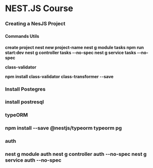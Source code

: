 <h1>NEST.JS Course</h1>

<h3>Creating a NesJS Project<h3>
<h4>Commands Utils<h4>
create project
nest new project-name
nest g module tasks
npm run start:dev
nest g controller tasks --no-spec
nest g service tasks --no-spec

class-validator

npm install class-validator class-transformer --save

<h3>Install Postegres<h3>

install postresql

<h3>typeORM<h3>

npm install --save @nestjs/typeorm typeorm pg


<h3>auth<h3>
 
nest g module auth
nest g controller auth --no-spec
nest g service auth --no-spec